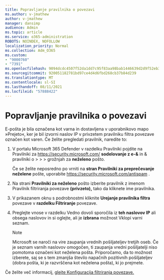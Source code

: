 ```yaml
---
title: Popravljanje pravilnika o povezavi
ms.author: v-jmathew
author: v-jmathew
manager: dansimp
audience: Admin
ms.topic: article
ms.service: o365-administration
ROBOTS: NOINDEX, NOFOLLOW
localization_priority: Normal
ms.collection: Adm_O365
ms.custom:
- "9000760"
- "7391"
ms.openlocfilehash: 9094dcdc4507f52da1dd7c95f83aa98bab1446639d2d9f52eb3a7bc849dc183c
ms.sourcegitcommit: 920051182781bd97ce4d4d6fbd268cb37b84d239
ms.translationtype: MT
ms.contentlocale: sl-SI
ms.lasthandoff: 08/11/2021
ms.locfileid: "57888422"
---
```

# <a name="fix-connection-policy"></a>Popravljanje pravilnika o povezavi

E-pošta je bila označena kot varna in dostavljena v uporabnikovo mapo »Prejeto«, ker je bil izvorni naslov IP v privzetem pravilniku filtra povezave označen kot varen. Če želite pregledati pravilnik, naredite to:

1. V portalu Microsoft 365 Defender v razdelku Pravilniki pojdite na Pravilniki za <https://security.microsoft.com/> **sodelovanje z e-&** in & pravilniki o \>  \>  \>  grožnjah za **neželeno** pošto.

   Če se želite neposredno po vrniti na **stran Pravilniki za preprečevanje neželene** pošte, uporabite <https://security.microsoft.com/antispam> .

2. Na strani **Pravilniki za neželeno** pošto izberite pravilnik z imenom Pravilnik filtriranja povezave **(privzeto),** tako da kliknete ime pravilnika.

3. V prikazanem oknu s podrobnostmi kliknite **Urejanje pravilnika filtra** povezave v **razdelku Filtriranje** povezave.

4. Preglejte vnose v razdelku Vedno dovoli sporočila iz **teh naslovov IP** ali obsega naslovov in si oglejte, ali je **izbrana** možnost Vklopi varni seznam.

   > [!NOTE]
   > Microsoft se naroči na vire zaupanja vrednih pošiljateljev tretjih oseb. Če je seznam varnih naslovov omogočen, ti zaupanja vredni pošiljatelji niso pomotoma označeni kot neželena pošta. Priporočamo, da to možnost izberete, saj se s tem zmanjša število napačnih pozitivnih pošiljateljev (dobra pošta, ki je razvrščena kot neželena pošta), ki jo prejmete.

Če želite več informacij, [glejte Konfiguracija filtriranja povezave.](https://docs.microsoft.com/microsoft-365/security/office-365-security/configure-the-connection-filter-policy)
